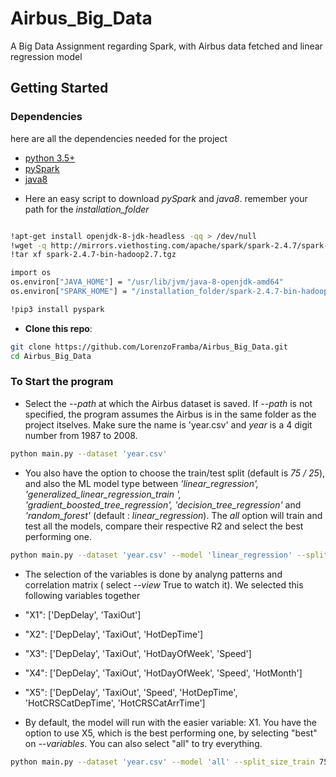 # Airbus_Big_Data
A Big Data Assignment regarding Spark, with Airbus data fetched and linear regression model  

## Getting Started

### Dependencies

here are all the dependencies needed for the project 
* [python 3.5+](https://www.continuum.io/downloads)
* [pySpark](http://mirrors.viethosting.com/apache/spark/spark-2.4.7/spark-2.4.7-bin-hadoop2.7.tgz)
* [java8](https://www.oracle.com/java/technologies/java8.html)


- Here an easy script to download *pySpark* and *java8*. remember your path for the *installation_folder*
```bash

!apt-get install openjdk-8-jdk-headless -qq > /dev/null
!wget -q http://mirrors.viethosting.com/apache/spark/spark-2.4.7/spark-2.4.7-bin-hadoop2.7.tgz
!tar xf spark-2.4.7-bin-hadoop2.7.tgz

```

```bash
import os
os.environ["JAVA_HOME"] = "/usr/lib/jvm/java-8-openjdk-amd64"
os.environ["SPARK_HOME"] = "/installation_folder/spark-2.4.7-bin-hadoop2.7"

!pip3 install pyspark
```


- **Clone this repo**:
```bash
git clone https://github.com/LorenzoFramba/Airbus_Big_Data.git
cd Airbus_Big_Data
```


### To Start the program


- Select the *--path* at which the Airbus dataset is saved. If *--path* is not specified, the program assumes the Airbus is in the same folder as the project itselves. Make sure the name is 'year.csv' and *year* is a 4 digit number from 1987 to 2008. 

```bash
python main.py --dataset 'year.csv' 
```

- You also have the option to choose the train/test split (default is *75 / 25*), and also the ML model type  between *'linear_regression', 'generalized_linear_regression_train ', 'gradient_boosted_tree_regression',  'decision_tree_regression'* and *'random_forest'* (default : *linear_regression*). 
The *all* option will train and test all the models, compare their respective R2 and select the best performing one.

```bash
python main.py --dataset 'year.csv' --model 'linear_regression' --split_size_train 75
```

- The selection of the variables is done by analyng patterns and correlation matrix ( select *--view* True to watch it). We selected this following variables together

- "X1": ['DepDelay', 'TaxiOut']
- "X2": ['DepDelay', 'TaxiOut',  'HotDepTime']     
- "X3": ['DepDelay', 'TaxiOut', 'HotDayOfWeek', 'Speed']
- "X4": ['DepDelay', 'TaxiOut', 'HotDayOfWeek', 'Speed', 'HotMonth']
- "X5": ['DepDelay', 'TaxiOut', 'Speed', 'HotDepTime', 'HotCRSCatDepTime', 'HotCRSCatArrTime']

- By default, the model will run with the easier variable: X1. You have the option to use X5, which is the best performing one, by selecting "best" on *--variables*. You can also select "all" to try everything. 


```bash
python main.py --dataset 'year.csv' --model 'all' --split_size_train 75 --variables 'best' --view True 
```
